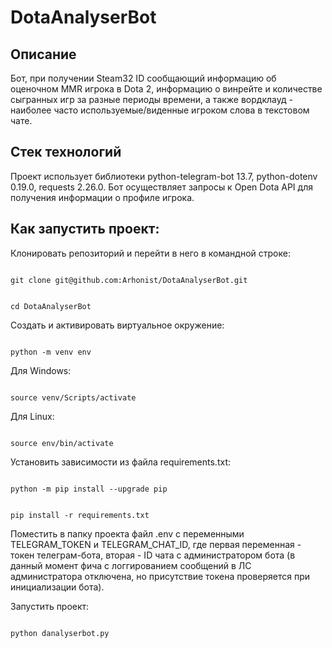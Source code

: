 # DotaAnalyserBot 
 

## Описание 
 

Бот, при получении Steam32 ID сообщающий информацию об оценочном MMR игрока в Dota 2, информацию о винрейте и количестве сыгранных игр за разные периоды времени, а также вордклауд - наиболее часто используемые/виденные игроком слова в текстовом чате. 
 

## Стек технологий 
 

Проект использует библиотеки python-telegram-bot 13.7, python-dotenv 0.19.0, requests 2.26.0. Бот осуществляет запросы к Open Dota API для получения информации о профиле игрока.  
 

## Как запустить проект: 
 

Клонировать репозиторий и перейти в него в командной строке: 
 

``` 

git clone git@github.com:Arhonist/DotaAnalyserBot.git

``` 

 

``` 

cd DotaAnalyserBot

``` 

 

Cоздать и активировать виртуальное окружение: 

 

``` 

python -m venv env 

``` 

Для Windows:

``` 

source venv/Scripts/activate 

``` 

Для Linux:

``` 

source env/bin/activate

``` 

Установить зависимости из файла requirements.txt: 

 

``` 

python -m pip install --upgrade pip 

``` 

 

``` 

pip install -r requirements.txt 

``` 

Поместить в папку проекта файл .env с переменными TELEGRAM_TOKEN и TELEGRAM_CHAT_ID, где первая переменная - токен телеграм-бота, вторая - ID чата с администратором бота (в данный момент фича с логгированием сообщений в ЛС администратора отключена, но присутствие токена проверяется при инициализации бота).


Запустить проект: 

 

``` 

python danalyserbot.py 

``` 
